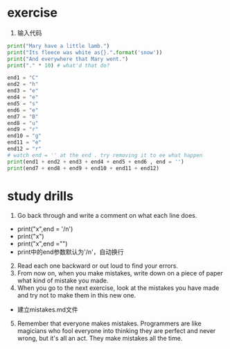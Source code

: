 # exercise
1. 输入代码
```python
print("Mary have a little lamb.")
print("Its fleece was white as{}.".format('snow'))
print("And everywhere that Mary went.")
print("." * 10) # what'd that do?

end1 = "C"
end2 = "h"
end3 = "e"
end4 = "e"
end5 = "s"
end6 = "e"
end7 = "B"
end8 = "u"
end9 = "r"
end10 = "g"
end11 = "e"
end12 = "r"
# watch end = '' at the end . try removing it to ee what happen
print(end1 + end2 + end3 + end4 + end5 + end6 , end = '')
print(end7 + end8 + end9 + end10 + end11 + end12)

```

# study drills
1. Go back through and write a comment on what each line does.
  - print("x",end = '/n')
  - print("x")
  - print("x",end ="")
  - print中的end参数默认为'/n'，自动换行

2. Read each one backward or out loud to find your errors.
3. From now on, when you make mistakes, write down on a piece of paper what kind of mistake you made.
4. When you go to the next exercise, look at the mistakes you have made and try not to make them in this new one.
  - 建立mistakes.md文件
5. Remember that everyone makes mistakes. Programmers are like magicians who fool everyone into thinking they are perfect and never wrong, but it's all an act. They make mistakes all the time.
